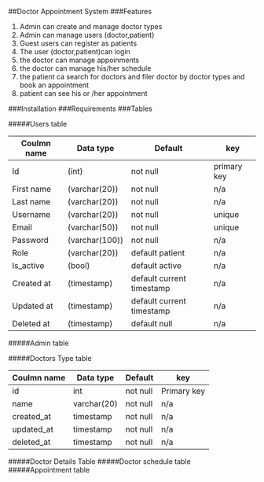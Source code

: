 ##Doctor Appointment System
###Features
<ol>
<li>Admin can create and manage doctor types</li>
<li>Admin can manage users (doctor,patient)</li>
<li>Guest users can register as patients</li>
<li>The user (doctor,patient)can login</li>
<li>the doctor can manage appoinments</li>
<li>the doctor can manage his/her schedule</li>
<li>the patient ca search for doctors and filer doctor by doctor types and book an appointment</li>
<li>patient can see his or /her appointment</li>
</ol>
###Installation
###Requirements
###Tables

#####Users table
<table>
        <thead>
            <tr>
                <th>Coulmn name</th>
                <th>Data type</th>
                <th>Default</th>
                <th>key</th>
            </tr>
        </thead>
        <tbody>
            <tr>
                <td>Id</td>
                <td>(int)</td>
                <td>not null</td>
                <td>primary key</td>
            </tr>
            <tr>
                <td>First name </td>
                <td>(varchar(20))</td>
                <td>not null</td>
                <td>n/a</td>
            </tr>
            <tr>
                <td>Last name</td>
                <td>(varchar(20))</td>
                <td>not null</td>
                <td>n/a</td>
            </tr>
            <tr>
                <td>Username</td>
                <td>(varchar(20))</td>
                <td>not null</td>
                <td>unique</td>
            </tr>
            <tr>
                <td>Email</td>
                <td>(varchar(50))</td>
                <td>not null</td>
                <td>unique</td>
            </tr>
            <tr>
                <td>Password</td>
                <td>(varchar(100))</td>
                <td>not null</td>
                <td>n/a</td>
            </tr>
            <tr>
                <td>Role</td>
                <td>(varchar(20))</td>
                <td>default patient</td>
                <td>n/a</td>
            </tr>
            <tr>
                <td>Is_active</td>
                <td>(bool)</td>
                <td>default active</td>
                <td>n/a</td>
            </tr>
            <tr>
                <td>Created at</td>
                <td>(timestamp)</td>
                <td>default current timestamp </td>
                <td>n/a</td>
            </tr>
            <tr>
                <td>Updated at</td>
                <td>(timestamp)</td>
                <td>default current timestamp</td>
                <td>n/a</td>
            </tr>
            <tr>
                <td>Deleted at</td>
                <td>(timestamp)</td>
                <td>default null</td>
                <td>n/a</td>
            </tr>
        </tbody>
    </table>
#####Admin table

#####Doctors Type table
<table>
        <thead>
            <tr>
                <th>Coulmn name</th>
                <th>Data type</th>
                <th>Default</th>
                <th>key</th>
            </tr>
        </thead>
        <tbody>
            <tr>
                <td>id</td>
                <td>int</td>
                <td>not null</td>
                <td>Primary key</td>
            </tr>
            <tr>
                <td>name</td>
                <td>varchar(20)</td>
                <td>not null</td>
                <td>n/a</td>
            </tr>
            <tr>
                <td>created_at</td>
                <td>timestamp</td>
                <td>not null</td>
                <td>n/a</td>
            </tr>
            <tr>
                <td>updated_at</td>
                <td>timestamp</td>
                <td>not null</td>
                <td>n/a</td>
            </tr>
            <tr>
                <td>deleted_at</td>
                <td>timestamp</td>
                <td>not null</td>
                <td>n/a</td>
            </tr>
        </tbody>
    </table>

#####Doctor Details Table
#####Doctor schedule  table
#####Appointment table

